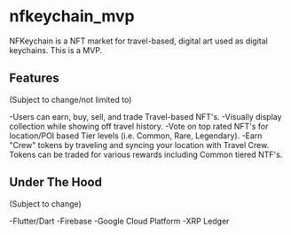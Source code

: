 # nfkeychain_mvp

NFKeychain is a NFT market for travel-based, digital art used as digital keychains. This is a MVP.

## Features
(Subject to change/not limited to)

-Users can earn, buy, sell, and trade Travel-based NFT's.
-Visually display collection while showing off travel history.
-Vote on top rated NFT's for location/POI based Tier levels (i.e. Common, Rare, Legendary). 
-Earn "Crew" tokens by traveling and syncing your location with Travel Crew. Tokens can be traded for
various rewards including Common tiered NTF's.


## Under The Hood
(Subject to change)

-Flutter/Dart
-Firebase
-Google Cloud Platform
-XRP Ledger


